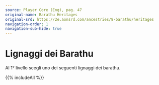```yaml
---
source: Player Core (Eng), pag. 47
original-name: Barathu Heritages
original-srd: https://2e.aonsrd.com/ancestries/8-barathu/heritages
navigation-order: 1
navigation-sub-hide: true
---
```


# Lignaggi dei Barathu

Al 1° livello scegli uno dei seguenti lignaggi dei barathu.

{{% includeAll %}}
